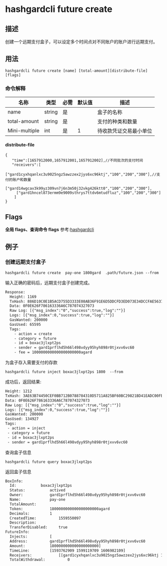 # hashgardcli future create

## 描述
创建一个远期支付盒子，可以设定多个时间点对不同账户的账户进行远期支付。

## 用法
```shell
hashgardcli future create [name] [total-amount][distribute-file] [flags]
```



### 命令解释

| 名称          | 类型   | 必需 | 默认值 | 描述                   |
| ------------- | ------ | -------- | ------ | ---------------------- |
| name          | string | 是       |        | 盒子的名称         |
| total-amount  | string | 是       |        | 支付的种类和数量       |
| Mini-multiple | int    | 是       | 1      | 待收款凭证交易最小单位 |



#### distribute-file

```shell
{
   "time":[1657912000,1657912001,1657912002],//不同批次的支付时间
   "receivers":[
     ["gard1cyxhqanlxc3u9025ngz5awzzex2jys6xc96ktj","100","200","300"],//支付的账户和数量
     ["gard14wgcav3k99yz309vn7j6n3m50j32vkg426ktt0","100","200","300"],
     ["gard1hncel873ermm9e9009sthrys7ttdv6mtudfluz","100","200","300"]
    ]
}
```


## Flags

**全局 flags、查询命令 flags** 参考:[hashgardcli](../README.md)

## 例子
### 创建远期支付盒子
```shell
hashgardcli future create  pay-one 1800gard  .path/future.json --from
```
输入正确的密码后，远期支付盒子创建完成。
```txt
Response:
  Height: 1169
  TxHash: 886D10C0E1B5ACD755D3333E08AB36F91E6D5DDCFD3ED073E34DCCFAE5637D3B
  Data: 0F0E626F786163336A6C787074327073
  Raw Log: [{"msg_index":"0","success":true,"log":""}]
  Logs: [{"msg_index":0,"success":true,"log":""}]
  GasWanted: 200000
  GasUsed: 65595
  Tags:
    - action = create
    - category = future
    - id = boxac3jlxpt2ps
    - sender = gard1prflhd5h66l498vdyy95hyh898r0tjxvv6vc60
    - fee = 1000000000000000000000agard
```

为盒子存入需要支付的存款

```shell
hashgardcli future inject boxac3jlxpt2ps 1800  --from
```

成功后，返回结果:

```txt
Height: 1212
TxHash: 3AE63B74450CEF0BB712B0788784310D5711A825BF60BC29821BD41EADC00FBF
Data: 0F0E626F786163336A6C787074327073
Raw Log: [{"msg_index":"0","success":true,"log":""}]
Logs: [{"msg_index":0,"success":true,"log":""}]
GasWanted: 200000
GasUsed: 134927
Tags:
 - action = inject
 - category = future
 - id = boxac3jlxpt2ps
 - sender = gard1prflhd5h66l498vdyy95hyh898r0tjxvv6vc60
```

查询盒子信息

```shell
hashgardcli future query boxac3jlxpt2ps
```

返回盒子信息

```txt
BoxInfo:
  Id:			boxac3jlxpt2ps
  Status:			actived
  Owner:			gard1prflhd5h66l498vdyy95hyh898r0tjxvv6vc60
  Name:				pay-one
  TotalAmount:
  Token:			1800000000000000000000agard
  Decimals:			1
  CreatedTime:			1559550097
  Description:
  TransferDisabled:		true
FutureInfo:
  Injects:			[
  Address:			gard1prflhd5h66l498vdyy95hyh898r0tjxvv6vc60
  Amount:			1800000000000000000000]
  TimeLine:			[1593762909 1599119709 1606982109]
  Receivers:			[[gard1cyxhqanlxc3u9025ngz5awzzex2jys6xc96ktj 100000000000000000000 200000000000000000000 300000000000000000000] [gard14wgcav3k99yz309vn7j6n3m50j32vkg426ktt0 100000000000000000000 200000000000000000000 300000000000000000000] [gard1hncel873ermm9e9009sthrys7ttdv6mtudfluz 100000000000000000000 200000000000000000000 300000000000000000000]]
  TotalWithdrawal:			0
```
